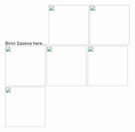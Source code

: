 
Binni Saxena here....
<img src="https://onepatch.com/wp-content/uploads/2020/03/NODEJS_CIRCLE.gif" width="128"/>
<img src="https://user-images.githubusercontent.com/1560278/27637937-cb4b9b24-5c11-11e7-949b-15c1e4cdb53c.gif" width="128"/>
<img src="https://onepatch.com/wp-content/uploads/2020/03/CSS_CIRCLE.gif" width="128"/>
<img src="https://media3.giphy.com/media/XAxylRMCdpbEWUAvr8/giphy.gif?cid=6c09b952phtpxuk4fvu40wvpiv9c9ar18pvmx2tusrz1s1dw&rid=giphy.gif&ct=s" width="128"/>
<img src="https://onepatch.com/wp-content/uploads/2020/03/JAVASCRIPT_CIRCLE_NEW.gif" width="128"/>
<img src="https://docs.nestjs.com/assets/logo-small.svg" width="128"/>

  


